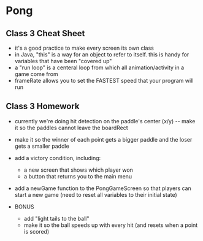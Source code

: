 # Pong

Class 3 Cheat Sheet
------------------------------------------------------------------------
* it's a good practice to make every screen its own class
* in Java, "this" is a way for an object to refer to itself. this is handy for variables that have been "covered up"
* a "run loop" is a centeral loop from which all animation/activity in a game come from
* frameRate allows you to set the FASTEST speed that your program will run


Class 3 Homework
------------------------------------------------------------------------
* currently we're doing hit detection on the paddle's center (x/y) -- make it so the paddles cannot leave the boardRect
* make it so the winner of each point gets a bigger paddle and the loser gets a smaller paddle
* add a victory condition, including:
  * a new screen that shows which player won
  * a button that returns you to the main menu
* add a newGame function to the PongGameScreen so that players can start a new game (need to reset all variables to their initial state)


* BONUS
  * add "light tails to the ball"
  * make it so the ball speeds up with every hit (and resets when a point is scored)
  
